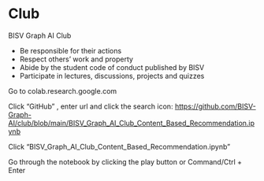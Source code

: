 # Club
BISV Graph AI Club

- Be responsible for their actions
- Respect others’ work and property
- Abide by the student code of conduct published by BISV
- Participate in lectures, discussions, projects and quizzes


Go to colab.research.google.com

Click “GitHub” , enter url and click the search icon:
https://github.com/BISV-Graph-AI/club/blob/main/BISV_Graph_AI_Club_Content_Based_Recommendation.ipynb

Click “BISV_Graph_AI_Club_Content_Based_Recommendation.ipynb”

Go through the notebook by clicking the play button or Command/Ctrl + Enter


